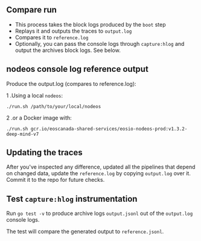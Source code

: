 Compare run
-----------

* This process takes the block logs produced by the `boot` step
* Replays it and outputs the traces to `output.log`
* Compares it to `reference.log`
* Optionally, you can pass the console logs through `capture:hlog` and
  output the archives block logs. See below.


nodeos console log reference output
-----------------------------------

Produce the output.log (compares to reference.log):

1 .Using a local `nodeos`:

```
./run.sh /path/to/your/local/nodeos
```

2 .or a Docker image with:

```
./run.sh gcr.io/eoscanada-shared-services/eosio-nodeos-prod:v1.3.2-deep-mind-v7
```

Updating the traces
-------------------

After you've inspected any difference, updated all the pipelines that
depend on changed data, update the `reference.log` by copying
`output.log` over it.  Commit it to the repo for future checks.


Test `capture:hlog` instrumentation
-----------------------------------

Run `go test -v` to produce archive logs `output.jsonl` out of the
`output.log` console logs.

The test will compare the generated output to `reference.jsonl`.
